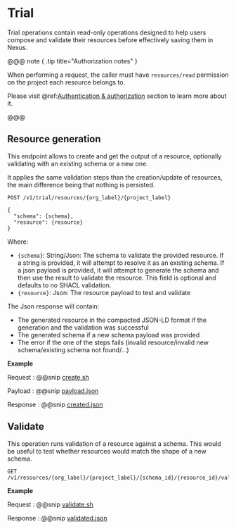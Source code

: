# Trial
Trial operations contain read-only operations designed to help users compose and validate their
resources before effectively saving them in Nexus.

@@@ note { .tip title="Authorization notes" }

When performing a request, the caller must have `resources/read` permission on the project each resource belongs to.

Please visit @ref:[Authentication & authorization](authentication.md) section to learn more about it.

@@@

## Resource generation

This endpoint allows to create and get the output of a resource, optionally validating with an
existing schema or a new one.

It applies the same validation steps than the creation/update of resources, the main difference being 
that nothing is persisted.

```
POST /v1/trial/resources/{org_label}/{project_label}

{
  "schema": {schema},
  "resource": {resource}
}
```

Where:

* `{schema}`: String/Json: The schema to validate the provided resource. If a string is provided, it will attempt to resolve it as an existing schema.
If a json payload is provided, it will attempt to generate the schema and then use the result to validate the resource.
This field is optional and defaults to no SHACL validation.
* `{resource}`: Json: The resource payload to test and validate

The Json response will contain:

* The generated resource in the compacted JSON-LD format if the generation and the validation was successful
* The generated schema if a new schema payload was provided
* The error if the one of the steps fails (invalid resource/invalid new schema/existing schema not found/...)

**Example**

Request
:   @@snip [create.sh](assets/trial/resources/generate.sh)

Payload
:   @@snip [payload.json](assets/trial/resources/payload.json)

Response
:   @@snip [created.json](assets/trial/resources/generated.json)

## Validate

This operation runs validation of a resource against a schema. This would be useful to test whether resources would
match the shape of a new schema.

```
GET /v1/resources/{org_label}/{project_label}/{schema_id}/{resource_id}/validate
```

**Example**

Request
:   @@snip [validate.sh](assets/resources/validate.sh)

Response
:   @@snip [validated.json](assets/resources/validated.json)